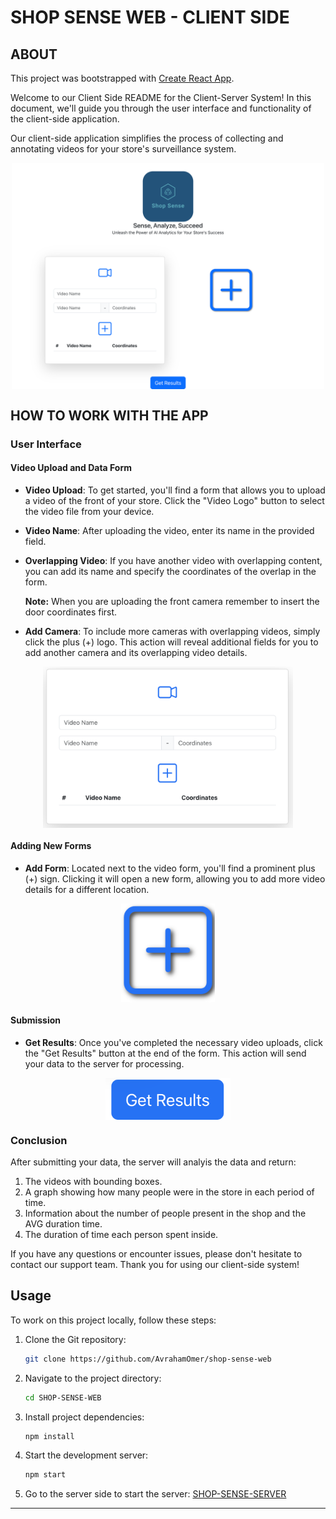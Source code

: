 # SHOP SENSE WEB - CLIENT SIDE

## ABOUT

This project was bootstrapped with [Create React App](https://github.com/facebook/create-react-app).

Welcome to our Client Side README for the Client-Server System! In this document, we'll guide you through the user interface and functionality of the client-side application.

Our client-side application simplifies the process of collecting and annotating videos for your store's surveillance system.

<div style="display: flex; justify-content: center; align-items: center;">
  <img src="src/assets/readme/full_web_page.png" alt="Alt text" width="500" />
</div>

## HOW TO WORK WITH THE APP

### User Interface

#### Video Upload and Data Form

- **Video Upload**: To get started, you'll find a form that allows you to upload a video of the front of your store. Click the "Video Logo" button to select the video file from your device.

- **Video Name**: After uploading the video, enter its name in the provided field.

- **Overlapping Video**: If you have another video with overlapping content, you can add its name and specify the coordinates of the overlap in the form.

  **Note:** When you are uploading the front camera remember to insert the door coordinates first.

- **Add Camera**: To include more cameras with overlapping videos, simply click the plus (+) logo. This action will reveal additional fields for you to add another camera and its overlapping video details.
<div style="display: flex; justify-content: center; align-items: center;">
  <img src="src/assets/readme/form.png" alt="Alt text" width="400" />
</div>

#### Adding New Forms

- **Add Form**: Located next to the video form, you'll find a prominent plus (+) sign. Clicking it will open a new form, allowing you to add more video details for a different location.

<div style="display: flex; justify-content: center; align-items: center;">
  <img src="src/assets/readme/plus_logo.png" alt="Alt text" width="150" />
</div>

#### Submission

- **Get Results**: Once you've completed the necessary video uploads, click the "Get Results" button at the end of the form. This action will send your data to the server for processing.
<div style="display: flex; justify-content: center; align-items: center;">
  <img src="src/assets/readme/get_results.png" alt="Alt text" width="200" />
</div>

### Conclusion

After submitting your data, the server will analyis the data and return:

1. The videos with bounding boxes.
2. A graph showing how many people were in the store in each period of time.
3. Information about the number of people present in the shop and the AVG duration time.
4. The duration of time each person spent inside.

If you have any questions or encounter issues, please don't hesitate to contact our support team. Thank you for using our client-side system!

## Usage

To work on this project locally, follow these steps:

1. Clone the Git repository:

   ```bash
   git clone https://github.com/AvrahamOmer/shop-sense-web
   ```

2. Navigate to the project directory:

   ```bash
   cd SHOP-SENSE-WEB
   ```

3. Install project dependencies:

   ```bash
   npm install
   ```

4. Start the development server:

   ```bash
   npm start
   ```

5. Go to the server side to start the server:
   [SHOP-SENSE-SERVER](https://github.com/AvrahamOmer/Shop-Sense)

---
